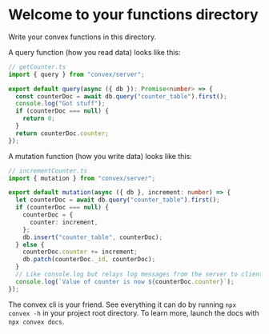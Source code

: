# Welcome to your functions directory

Write your convex functions in this directory.

A query function (how you read data) looks like this:

```typescript
// getCounter.ts
import { query } from "convex/server";

export default query(async ({ db }): Promise<number> => {
  const counterDoc = await db.query("counter_table").first();
  console.log("Got stuff");
  if (counterDoc === null) {
    return 0;
  }
  return counterDoc.counter;
});
```

A mutation function (how you write data) looks like this:

```typescript
// incrementCounter.ts
import { mutation } from "convex/server";

export default mutation(async ({ db }, increment: number) => {
  let counterDoc = await db.query("counter_table").first();
  if (counterDoc === null) {
    counterDoc = {
      counter: increment,
    };
    db.insert("counter_table", counterDoc);
  } else {
    counterDoc.counter += increment;
    db.patch(counterDoc._id, counterDoc);
  }
  // Like console.log but relays log messages from the server to client.
  console.log(`Value of counter is now ${counterDoc.counter}`);
});
```

The convex cli is your friend. See everything it can do by running
`npx convex -h` in your project root directory. To learn more, launch the docs
with `npx convex docs`.
